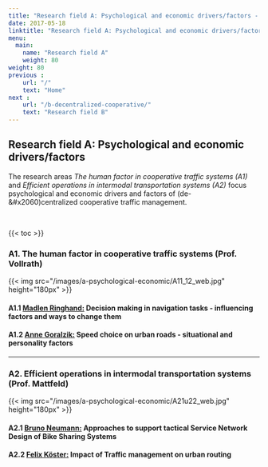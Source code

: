 ```yaml
---
title: "Research field A: Psychological and economic drivers/factors - SocialCars"
date: 2017-05-18
linktitle: "Research field A: Psychological and economic drivers/factors"
menu:
  main:
    name: "Research field A"
    weight: 80
weight: 80
previous :
    url: "/"
    text: "Home"
next :
    url: "/b-decentralized-cooperative/"
    text: "Research field B"
---
```


## Research field A: Psychological and economic drivers/factors

The research areas _The human factor in cooperative traffic systems (A1)_ and _Efficient operations in intermodal transportation systems (A2)_ focus psychological and economic drivers and factors of (de-&#x2060)centralized cooperative traffic management.

<br>

{{< toc >}}

### A1. The human factor in cooperative traffic systems (Prof. Vollrath)

{{< img src="/images/a-psychological-economic/A11_12_web.jpg" height="180px" >}}

#### A1.1 [Madlen Ringhand:](.) Decision making in navigation tasks - influencing factors and ways to change them

#### A1.2 [Anne Goralzik:](.) Speed choice on urban roads - situational and personality factors

---

### A2. Efficient operations in intermodal transportation systems (Prof. Mattfeld)

{{< img src="/images/a-psychological-economic/A21u22_web.jpg" height="180px" >}}

#### A2.1 [Bruno Neumann:](.) Approaches to support tactical Service Network Design of Bike Sharing Systems

#### A2.2 [Felix Köster:](.) Impact of Traffic management on urban routing

